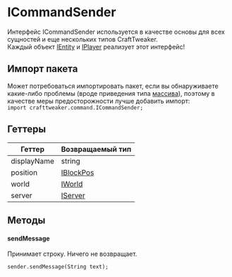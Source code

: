 # ICommandSender

Интерфейс ICommandSender используется в качестве основы для всех сущностей и еще нескольких типов CraftTweaker.  
Каждый объект [IEntity](/Vanilla/Entities/IEntity/) и [IPlayer](/Vanilla/Players/IPlayer/) реализует этот интерфейс!

## Импорт пакета

Может потребоваться импортировать пакет, если вы обнаруживаете какие-либо проблемы (вроде приведения типа [массива](/AdvancedFunctions/Arrays_and_Loops/)), поэтому в качестве меры предосторожности лучше добавить импорт:  
`import crafttweaker.command.ICommandSender;`

## Геттеры

| Геттер      | Возвращаемый тип                       |
| ----------- | -------------------------------------- |
| displayName | string                                 |
| position    | [IBlockPos](/Vanilla/World/IBlockPos/) |
| world       | [IWorld](/Vanilla/World/IWorld/)       |
| server      | [IServer](/Vanilla/Game/IServer/)      |

## Методы

#### sendMessage

Принимает строку. Ничего не возвращает.

```zenscript
sender.sendMessage(String text);
```